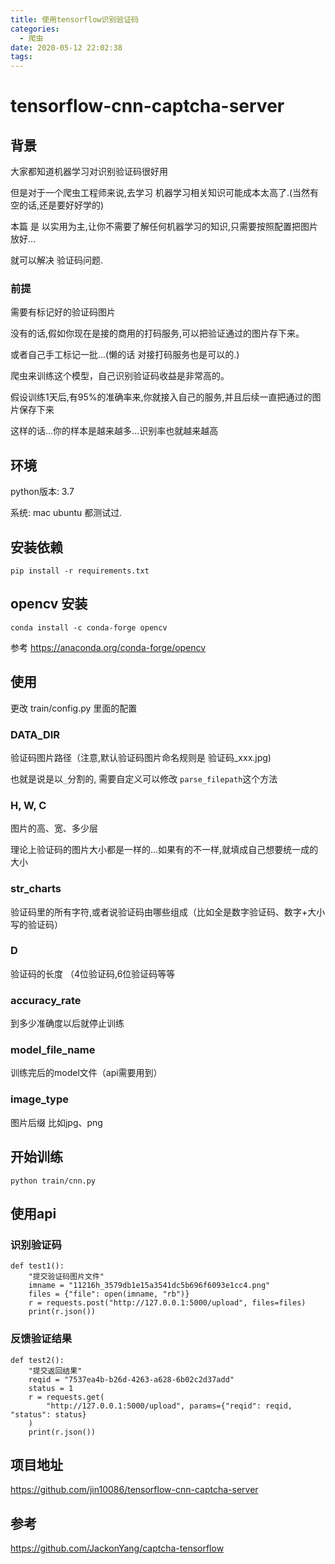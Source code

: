 ```yaml
---
title: 使用tensorflow识别验证码
categories:
  - 爬虫
date: 2020-05-12 22:02:38
tags:
---
```


# tensorflow-cnn-captcha-server

## 背景

大家都知道机器学习对识别验证码很好用

但是对于一个爬虫工程师来说,去学习 机器学习相关知识可能成本太高了.(当然有空的话,还是要好好学的)

本篇 是 以实用为主,让你不需要了解任何机器学习的知识,只需要按照配置把图片放好...

就可以解决 验证码问题.

### 前提

需要有标记好的验证码图片

没有的话,假如你现在是接的商用的打码服务,可以把验证通过的图片存下来。

或者自己手工标记一批...(懒的话 对接打码服务也是可以的.)

爬虫来训练这个模型，自己识别验证码收益是非常高的。

假设训练1天后,有95%的准确率来,你就接入自己的服务,并且后续一直把通过的图片保存下来

这样的话...你的样本是越来越多...识别率也就越来越高

## 环境

python版本: 3.7

系统: mac ubuntu 都测试过.

## 安装依赖

`pip install -r requirements.txt`

## opencv 安装

`conda install -c conda-forge opencv`

参考 https://anaconda.org/conda-forge/opencv


## 使用

更改 train/config.py 里面的配置

### DATA_DIR

验证码图片路径（注意,默认验证码图片命名规则是 验证码_xxx.jpg)

也就是说是以`_`分割的, 需要自定义可以修改 `parse_filepath`这个方法

### H, W, C

图片的高、宽、多少层

理论上验证码的图片大小都是一样的...如果有的不一样,就填成自己想要统一成的大小

### str_charts

验证码里的所有字符,或者说验证码由哪些组成（比如全是数字验证码、数字+大小写的验证码）

### D

验证码的长度 （4位验证码,6位验证码等等

### accuracy_rate

到多少准确度以后就停止训练

### model_file_name

训练完后的model文件（api需要用到）

### image_type

图片后缀 比如jpg、png

## 开始训练

`python train/cnn.py`

## 使用api

### 识别验证码

```
def test1():
    "提交验证码图片文件"
    imname = "11216h_3579db1e15a3541dc5b696f6093e1cc4.png"
    files = {"file": open(imname, "rb")}
    r = requests.post("http://127.0.0.1:5000/upload", files=files)
    print(r.json())
```

### 反馈验证结果

```
def test2():
    "提交返回结果"
    reqid = "7537ea4b-b26d-4263-a628-6b02c2d37add"
    status = 1
    r = requests.get(
        "http://127.0.0.1:5000/upload", params={"reqid": reqid, "status": status}
    )
    print(r.json())
```



## 项目地址

https://github.com/jin10086/tensorflow-cnn-captcha-server


## 参考

https://github.com/JackonYang/captcha-tensorflow


